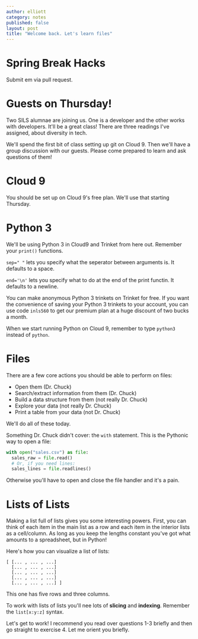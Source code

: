 ```yaml
---
author: elliott
category: notes
published: false
layout: post
title: "Welcome back. Let's learn files"
---
```



# Spring Break Hacks

Submit em via pull request.

# Guests on Thursday!

Two SILS alumnae are joining us.  One is a developer and the other works with developers.
It'll be a great class!  There are three readings I've assigned, about diversity in tech.

We'll spend the first bit of class setting up git on Cloud 9.  Then we'll have a group discussion
with our guests.  Please come prepared to learn and ask questions of them!

# Cloud 9

You should be set up on Cloud 9's free plan.  We'll use that starting Thursday.

# Python 3

We'll be using Python 3 in Cloud9 and Trinket from here out.  Remember your `print()` functions.  

`sep=" "` lets you specify what the seperator between arguments is.  It defaults to a space.

`end='\n'` lets you specify what to do at the end of the print functin.  It defaults to a newline.

You can make anonymous Python 3 trinkets on Trinket for free.  If you want the convenience of saving your 
Python 3 trinkets to your account, you can use code `inls560` to get our premium plan at a huge discount of 
two bucks a month.

When we start running Python on Cloud 9, remember to type `python3` instead of `python`.

# Files

There are a few core actions you should be able to perform on files:

* Open them (Dr. Chuck)
* Search/extract information from them (Dr. Chuck)
* Build a data structure from them (not really Dr. Chuck)
* Explore your data (not really Dr. Chuck)
* Print a table from your data (not Dr. Chuck)

We'll do all of these today.

Something Dr. Chuck didn't cover: the `with` statement.  This is the Pythonic way to open a file:

```python
with open("sales.csv") as file:
  sales_raw = file.read()
  # Or, if you need lines:
  sales_lines = file.readlines()
```

Otherwise you'll have to open and close the file handler and it's a pain.

# Lists of Lists

Making a list full of lists gives you some interesting powers.  First, you can think of each item in 
the main list as a row and each item in the interior lists as a cell/column.  As long as you keep the lengths 
constant you've got what amounts to a spreadsheet, but in Python!

Here's how you can visualize a list of lists:

```
[ [... , ... , ...]
  [... , ... , ...]
  [... , ... , ...]
  [... , ... , ...]
  [... , ... , ...] ]
```

This one has five rows and three columns.

To work with lists of lists you'll nee lots of **slicing** and **indexing**.  Remember the `list[x:y:z]` syntax.

Let's get to work!  I recommend you read over questions 1-3 briefly and then go straight to exercise 4.  Let me orient you briefly.
